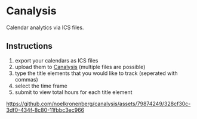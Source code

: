 # Canalysis
Calendar analytics via ICS files.

## Instructions

1. export your calendars as ICS files
2. upload them to [Canalysis](https://canalysis.pythonanywhere.com/) (multiple files are possible)
3. type the title elements that you would like to track (seperated with commas)
4. select the time frame
5. submit to view total hours for each title element

https://github.com/noelkronenberg/canalysis/assets/79874249/328cf30c-3df0-434f-8c80-11fbbc3ec966
